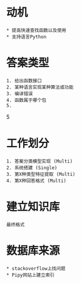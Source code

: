 # 动机
    * 提高快速查找函数以及使用
    * 支持语言Python

# 答案类型
    1. 给出函数接口
    2. 某种语言实现某种算法或功能
    3. 编译错误
    4. 函数属于哪个包
    5. 
5

# 工作划分
    1. 答案分类模型实现 (Multi)
    2. 系统搭建 (Single)
    3. 第X种类型特征提取 (Multi)
    4. 第X种回答格式 (Multi)

# 建立知识库
    最终格式

# 数据库来源
    * stackoverflow上找问题
    * Pipy网站上建立索引
